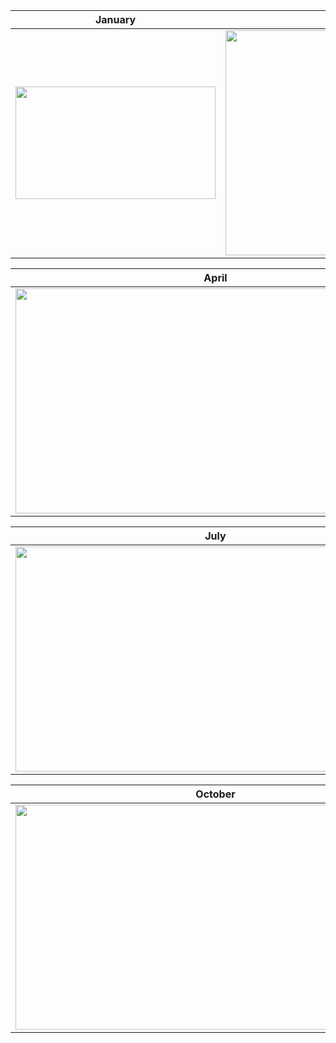 | January | February | March |
| ----- | ------------ | ------------ |
|<img src="https://i.ibb.co/2NVh6pX/base-calendar-january.png" width="320" height="180"/>|<img src="https://i.ibb.co/z5G0NRK/base-calendar-february.png" width="640" height="360"/>|<img src="https://i.ibb.co/fDVwTcg/base-calendar-march.png" width="640" height="360"/>

| April | May | June |
| ----- | ------------ | ------------ |
|<img src="https://i.ibb.co/PGymgN5/base-calendar-april.png" width="640" height="360"/>|<img src="https://i.ibb.co/YD7d0Wd/base-calendar-may.png" width="640" height="360"/>|<img src="https://i.ibb.co/TRdLGJ0/base-calendar-june.png" width="640" height="360"/>

| July  | August | September |
| ----- | ------------ | ------------ |
|<img src="https://i.ibb.co/wJNtJ6x/base-calendar-july.png" width="640" height="360"/>|<img src="https://i.ibb.co/s9htVqL/base-calendar-august.png" width="640" height="360"/>|<img src="https://i.ibb.co/XLGXwqG/base-calendar-september.png" width="640" height="360"/>

| October  | November | December |
| ----- | ------------ | ------------ |
|<img src="https://i.ibb.co/gVZYjbC/base-calendar-october.png" width="640" height="360"/>|<img src="https://i.ibb.co/2Fc70kd/base-calendar-november.png" width="640" height="360"/>|<img src="https://i.ibb.co/7KjbKdW/base-calendar-december.png" width="640" height="360"/>
